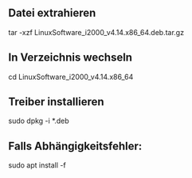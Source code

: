 ## Datei extrahieren
tar -xzf LinuxSoftware_i2000_v4.14.x86_64.deb.tar.gz

## In Verzeichnis wechseln
cd LinuxSoftware_i2000_v4.14.x86_64

## Treiber installieren
sudo dpkg -i *.deb

## Falls Abhängigkeitsfehler:
sudo apt install -f
